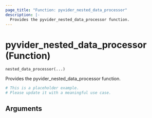```yaml
---
page_title: "Function: pyvider_nested_data_processor"
description: |-
  Provides the pyvider_nested_data_processor function.
---
```


# pyvider_nested_data_processor (Function)

`nested_data_processor(...)`

Provides the pyvider_nested_data_processor function.

```terraform
# This is a placeholder example.
# Please update it with a meaningful use case.

```

## Arguments

